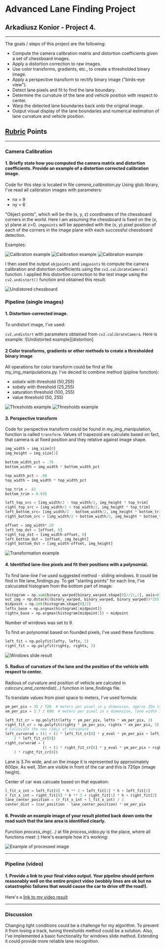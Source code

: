 # **Advanced Lane Finding Project**

## Arkadiusz Konior - Project 4.

---

The goals / steps of this project are the following:

* Compute the camera calibration matrix and distortion coefficients given a set of chessboard images.
* Apply a distortion correction to raw images.
* Use color transforms, gradients, etc., to create a thresholded binary image.
* Apply a perspective transform to rectify binary image ("birds-eye view").
* Detect lane pixels and fit to find the lane boundary.
* Determine the curvature of the lane and vehicle position with respect to center.
* Warp the detected lane boundaries back onto the original image.
* Output visual display of the lane boundaries and numerical estimation of lane curvature and vehicle position.

[//]: # (Image References)

[calib1]: ./imgs/chess_calib1.png "Calibration example"
[calib2]: ./imgs/chess_calib2.png "Calibration example"
[calib3]: ./imgs/chess_calib3.png "Calibration example"
[calib_chess]: ./imgs/chess_undistorted.png "Undistorted chessboard"

[distortion1]: ./imgs/distortion1.png "Distortion examples 1"
[distortion2]: ./imgs/distortion2.png "Distortion examples 2"

[thresh1]: ./imgs/thresh1.png "Thresold examples"
[thresh2]: ./imgs/thresh2.png "Thresold examples"
[transform]: ./imgs/transform.png "Transform examples"
[example]: ./imgs/example.png "Pipeline example"
[slide]: ./imgs/sliding.png "Windows slide"
[video1]: ./project_video_output.mp4 "Video"

## [Rubric](https://review.udacity.com/#!/rubrics/571/view) Points

---

### Camera Calibration

#### 1. Briefly state how you computed the camera matrix and distortion coefficients. Provide an example of a distortion corrected calibration image.

Code for this step is located in file *camera_calibration.py*
Using glob library, I've read all calibration images with parameters:

+ nx = 9
+ ny = 6

"Object points", which will be the (x, y, z) coordinates of the chessboard corners in the world. Here I am assuming the chessboard is fixed on the (x, y) plane at z=0. `imgpoints` will be appended with the (x, y) pixel position of each of the corners in the image plane with each successful chessboard detection. 

Examples:

![Calibration example][calib1]
![Calibration example][calib2]
![Calibration example][calib3]

I then used the output `objpoints` and `imgpoints` to compute the camera calibration and distortion coefficients using the `cv2.calibrateCamera()` function.  I applied this distortion correction to the test image using the `cv2.undistort()` function and obtained this result: 

![Undistored chessboard][calib_chess]


### Pipeline (single images)

#### 1.  Distortion-corrected image.

To undistort image, I've used:

`cv2.undistort` with parameters obtained from `cv2.calibrateCamera`. Here is example:
![Undistorted example][distortion]

#### 2 Color transforms, gradients or other methods to create a thresholded binary image

All operations for color transform could be find at file my_img_manipulations.py. I've decied to combine method (pipline function):

+ sobelx with threshold (50,255)
+ sobely with threshold (25,255)
+ saturation threshold (100, 255)
+ value threshold (50, 255)


![Thresholds example][thresh1]
![Thresholds example][thresh2]

#### 3. Perspective transform

Code for perspective transform could be found in my_img_manipulation, function is called `transform`. Values of trapezoid are calculate based on fact, that camera is at fixed position and they relative against image shape. 

```python
img_width = img_size[0]
img_height = img_size[1]

bottom_width_pct = .76
bottom_width = img_width * bottom_width_pct

top_width_pct = .08
top_width = img_width * top_width_pct

top_trim = .62
bottom_trim = 0.935

left_top_src = [img_width/2 - top_width/2, img_height * top_trim]
right_top_src = [img_width/2 + top_width/2, img_height * top_trim]
left_bottom_src= [img_width/2 - bottom_width/2, img_height * bottom_trim]
right_bottom_src = [img_width/2 + bottom_width/2, img_height * bottom_trim]

offset = img_width*.20
left_top_dst = [offset, 0]
right_top_dst = [img_width-offset, 0]
left_bottom_dst = [offset, img_height]
right_bottom_dst = [img_width-offset, img_height]
```


![Transformation example][transform]

#### 4. Identified lane-line pixels and fit their positions with a polynomial.

To find lane-line I've used suggested method - sliding windows. It could be find in file lane_findings.py. To get "starting points" for each line, I've calcucated histogram from the bottom part of image:

```python
histogram = np.sum(binary_warped[binary_warped.shape[0]//2:,:], axis=0)
out_img = np.dstack((binary_warped, binary_warped, binary_warped))*255
midpoint = np.int(histogram.shape[0]/2)
leftx_base = np.argmax(histogram[:midpoint])
rightx_base = np.argmax(histogram[midpoint:]) + midpoint
```

Number of windows was set to 9. 

To find an polynomial based on founded pixels, I've used these functions:

```python
left_fit = np.polyfit(lefty, leftx, 2)
right_fit = np.polyfit(righty, rightx, 2)
```

![Windows slide result][slide]

#### 5. Radius of curvature of the lane and the position of the vehicle with respect to center.

Radious of curvature and position of vehicle are calcuted in *calccurv_and_centerdist(...)*  function in lane_findings file.

To translate values from pixel space to meters, I've used formula:

```python
ym_per_pix = 35 / 720  # meters per pixel in y dimension, approx 35m is visible
xm_per_pix = 3.7 / 600  # meters per pixel in x dimension, lane width is 12 ft = 3.7 meters

left_fit_cr = np.polyfit(lefty * ym_per_pix, leftx * xm_per_pix, 2)
right_fit_cr = np.polyfit(righty * ym_per_pix, rightx * xm_per_pix, 2)
# Calculate the new radii of curvature
left_curverad = ((1 + (2 * left_fit_cr[0] * y_eval * ym_per_pix + left_fit_cr[1]) ** 2) ** 1.5) / np.absolute(
    2 * left_fit_cr[0])
right_curverad = (
                 (1 + (2 * right_fit_cr[0] * y_eval * ym_per_pix + right_fit_cr[1]) ** 2) ** 1.5) / np.absolute(
    2 * right_fit_cr[0])
```
Lane is 3.7m wide, and on the image it is represented by approximately 600px. As well, 35m are visible in front of the car and this is 720px (image height).

Center of car was calcuate based on that equation:

```python
l_fit_x_int = left_fit[0] * h ** 2 + left_fit[1] * h + left_fit[2]
r_fit_x_int = right_fit[0] * h ** 2 + right_fit[1] * h + right_fit[2]
lane_center_position = (r_fit_x_int + l_fit_x_int) / 2
center_dist = (car_position - lane_center_position) * xm_per_pix
```

#### 6. Provide an example image of your result plotted back down onto the road such that the lane area is identified clearly.

Function *process_img(...)*  at file *process_video.py* is the place, where all functions meet :) Here's example how it's working:

![Example of processed image][example]

---

### Pipeline (video)

#### 1. Provide a link to your final video output.  Your pipeline should perform reasonably well on the entire project video (wobbly lines are ok but no catastrophic failures that would cause the car to drive off the road!).

Here's a [link to my video result][video1]

---

### Discussion

Changing light conditions could be a challenge for my algorithm. To prevent it from losing a track, tuning thresholds method could be a solution. Also, I've implemented a basic functionality for windows slide method. Extending it could provide more reliable lane recognition.
